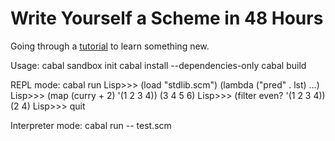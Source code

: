 Write Yourself a Scheme in 48 Hours
=======================

Going through a [tutorial](http://en.wikibooks.org/wiki/Write_Yourself_a_Scheme_in_48_Hours) to learn something new.

Usage:
    cabal sandbox init
    cabal install --dependencies-only
    cabal build

REPL mode:
    cabal run
    Lisp>>> (load "stdlib.scm")
    (lambda ("pred" . lst) ...)
    Lisp>>> (map (curry + 2) '(1 2 3 4))
    (3 4 5 6)
    Lisp>>> (filter even? '(1 2 3 4))
    (2 4)
    Lisp>>> quit

Interpreter mode:
    cabal run -- test.scm
